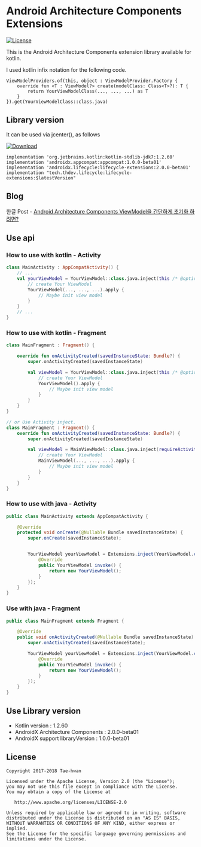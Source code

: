 # Android Architecture Components Extensions
[![License](https://img.shields.io/hexpm/l/plug.svg)]()


This is the Android Architecture Components extension library available for kotlin.

I used kotlin infix notation for the following code.

```
ViewModelProviders.of(this, object : ViewModelProvider.Factory {
    override fun <T : ViewModel?> create(modelClass: Class<T>?): T {
        return YourViewModelClass(..., ..., ...) as T
    }
}).get(YourViewModelClass::class.java)
```


## Library version

It can be used via jcenter(), as follows

[ ![Download](https://api.bintray.com/packages/taehwandev/thdev.tech/lifecycle-extensions/images/download.svg) ](https://bintray.com/taehwandev/thdev.tech/lifecycle-extensions/_latestVersion)

```
implementation 'org.jetbrains.kotlin:kotlin-stdlib-jdk7:1.2.60'
implementation 'androidx.appcompat:appcompat:1.0.0-beta01'
implementation 'androidx.lifecycle:lifecycle-extensions:2.0.0-beta01'
implementation "tech.thdev.lifecycle:lifecycle-extensions:$latestVersion"
```


## Blog

한글 Post - [Android Architecture Components ViewModel을 간단하게 초기화 하려면?](http://thdev.tech/androiddev/2017/07/25/Android-Architecture-Components-ViewModel-Inject.html)



## Use api

### How to use with kotlin - Activity

```kotlin
class MainActivity : AppCompatActivity() {
    // ...
    val yourViewModel = YourViewModel::class.java.inject(this /* @option , customKey = "custom key" */) {
        // create Your ViewModel
        YourViewModel(..., ..., ...).apply {
            // Maybe init view model
        }
    }
    // ...
}
```

### How to use with kotlin - Fragment

```kotlin
class MainFragment : Fragment() {

    override fun onActivityCreated(savedInstanceState: Bundle?) {
        super.onActivityCreated(savedInstanceState)

        val viewModel = YourViewModel::class.java.inject(this /* @option , customKey = "custom key" */) {
            // create Your ViewModel
            YourViewModel().apply {
                // Maybe init view model
            }
        }
    }
}

// or Use Activity inject.
class MainFragment : Fragment() {
    override fun onActivityCreated(savedInstanceState: Bundle?) {
        super.onActivityCreated(savedInstanceState)

        val viewModel = MainViewModel::class.java.inject(requireActivity() /* @option , customKey = "custom key" */) {
            // create Your ViewModel
            MainViewModel(..., ..., ...).apply {
                // Maybe init view model
            }
        }
    }
}
```

### How to use with java - Activity

```java
public class MainActivity extends AppCompatActivity {

    @Override
    protected void onCreate(@Nullable Bundle savedInstanceState) {
        super.onCreate(savedInstanceState);


        YourViewModel yourViewModel = Extensions.inject(YourViewModel.class, this /* @option , customKey = "custom key" */, new Function0<YourViewModel>() {
            @Override
            public YourViewModel invoke() {
                return new YourViewModel();
            }
        });
    }
}
```

### Use with java - Fragment

```java
public class MainFragment extends Fragment {

    @Override
    public void onActivityCreated(@Nullable Bundle savedInstanceState) {
        super.onActivityCreated(savedInstanceState);

        YourViewModel yourViewModel = Extensions.inject(YourViewModel.class, requireActivity() /* @option , customKey = "custom key" */, new Function0<YourViewModel>() {
            @Override
            public YourViewModel invoke() {
                return new YourViewModel();
            }
        });
    }
}
```


## Use Library version

- Kotlin version : 1.2.60
- AndroidX Architecture Components : 2.0.0-beta01
- AndroidX support libraryVersion : 1.0.0-beta01


## License

```
Copyright 2017-2018 Tae-hwan

Licensed under the Apache License, Version 2.0 (the "License");
you may not use this file except in compliance with the License.
You may obtain a copy of the License at

   http://www.apache.org/licenses/LICENSE-2.0

Unless required by applicable law or agreed to in writing, software
distributed under the License is distributed on an "AS IS" BASIS,
WITHOUT WARRANTIES OR CONDITIONS OF ANY KIND, either express or implied.
See the License for the specific language governing permissions and
limitations under the License.
```
